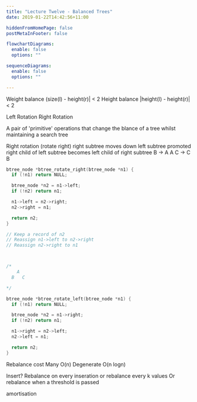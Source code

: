 ```yaml
---
title: "Lecture Twelve - Balanced Trees"
date: 2019-01-22T14:42:56+11:00

hiddenFromHomePage: false
postMetaInFooter: false

flowchartDiagrams:
  enable: false
  options: ""

sequenceDiagrams: 
  enable: false
  options: ""

---
```


Weight balance (size(l) - height(r)| < 2
Height balance |height(l) - height(r)| < 2

Left Rotation
Right Rotation

A pair of 'primitive' operations that change the blance of a tree whilst maintaining a search tree

Right rotation (rotate right)
right subtree moves down
left subtree promoted
right child of left subtree becomes left child of right subtree
  B       ->   A
A   C     -> C   B


```c
btree_node *btree_rotate_right(btree_node *n1) {
  if (!n1) return NULL;

  btree_node *n2 = n1->left;
  if (!n2) return n1;

  n1->left = n2->right;
  n2->right = n1;

  return n2;
}

// Keep a record of n2
// Reassign n1->left to n2->right
// Reassign n2->right to n1


```

```c


/*
    A
  B   C   

*/

btree_node *btree_rotate_left(btree_node *n1) {
  if (!n1) return NULL;

  btree_node *n2 = n1->right;
  if (!n2) return n1;

  n1->right = n2->left;
  n2->left = n1;

  return n2;
}

```





Rebalance cost 
Many O(n)
Degenerate O(n logn)

Insert? 
Rebalance on every inseration
or rebalance every k values
Or rebalance when a threshold is passed

amortisation

